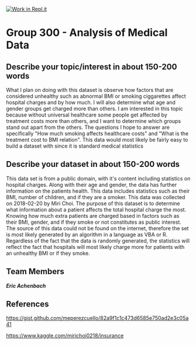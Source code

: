 [![Work in Repl.it](https://classroom.github.com/assets/work-in-replit-14baed9a392b3a25080506f3b7b6d57f295ec2978f6f33ec97e36a161684cbe9.svg)](https://classroom.github.com/online_ide?assignment_repo_id=313409&assignment_repo_type=GroupAssignmentRepo)
# Group 300 - Analysis of Medical Data

## Describe your topic/interest in about 150-200 words

What I plan on doing with this dataset is observe how factors that are considered unhealthy such as abnormal BMI or smoking ciggarettes affect hospital charges and by how much. I will also determine what age and gender groups get charged more than others. I am interested in this topic because without universal healthcare some people get affected by treatment costs more than others, and I want to determine which groups stand out apart from the others. The questions I hope to answer are specifically "How much smoking affects healthcare costs" and "What is the treatment cost to BMI relation". This data would most likely be fairly easy to build a dataset with since it is standard medical statistics

## Describe your dataset in about 150-200 words

This data set is from a public domain, with it's content including statistics on hospital charges. Along with their age and gender, the data has further information on the patients health. This data includes statistics such as their BMI, number of children, and if they are a smoker. This data was collected on 2018-02-20 by Miri Choi. The purpose of this dataset is to determine what information about a patient affects the total hospital charge the most. Knowing how much extra patients are charged based in factors such as their BMI, gender, and if they smoke or not constitutes as public interest. The source of this data could not be found on the internet, therefore the set is most likely generated by an algorithm in a language as VBA or R. Regardless of the fact that the data is randomly generated, the statistics will reflect the fact that hospitals will most likely charge more for patients with an unhealthy BMI or if they smoke.


## Team Members

***Eric Achenbach***

## References

https://gist.github.com/meperezcuello/82a9f1c1c473d6585e750ad2e3c05a41

https://www.kaggle.com/mirichoi0218/insurance
